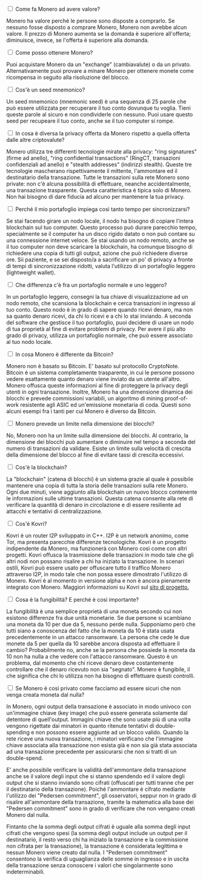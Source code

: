 <div class="tab">
    <input id="tab-one" type="checkbox" name="tabs" class="accordion">
    <label for="tab-one" class="accordion">Come fa Monero ad avere valore?</label>
    
<div class="tab-content" markdown="1">

Monero ha valore perché le persone sono disposte a comprarlo. Se nessuno fosse disposto a comprare Monero, Monero non avrebbe alcun valore. Il prezzo di Monero aumenta se la domanda è superiore all'offerta; diminuisce, invece, se l'offerta è superiore alla domanda.

</div>

</div>

<div class="tab">
    <input id="tab-two" type="checkbox" name="tabs" class="accordion">
    <label for="tab-two" class="accordion">Come posso ottenere Monero?</label>
    
<div class="tab-content" markdown="1">

Puoi acquistare Monero da un "exchange" (cambiavalute) o da un privato.
Alternativamente puoi provare a minare Monero per ottenere monete come ricompensa in seguito alla risoluzione del blocco.
</div>

</div>

<div class="tab">
    <input id="tab-three" type="checkbox" name="tabs" class="accordion">
    <label for="tab-three" class="accordion">Cos'è un seed mnemonico?</label>
    
<div class="tab-content" markdown="1">

Un seed mnemonico (mnemonic seed) è una sequenza di 25 parole che può essere utilizzata per recuperare il tuo conto dovunque tu voglia. Tieni queste parole al sicuro e non condividerle con nessuno. Puoi usare questo seed per recupeare il tuo conto, anche se il tuo computer si rompe.
</div>

</div>

<div class="tab">
    <input id="tab-four" type="checkbox" name="tabs" class="accordion">
    <label for="tab-four" class="accordion">In cosa è diversa la privacy offerta da Monero rispetto a quella offerta dalle altre criptovalute?</label>
    
<div class="tab-content" markdown="1">

Monero utilizza tre differenti tecnologie mirate alla privacy: "ring signatures" (firme ad anello), "ring confidential transactions" (RingCT, transazioni confidenziali ad anello) e "stealth addresses" (indirizzi stealth). Queste tre tecnologie mascherano rispettivamente il mittente, l'ammontare ed il destinatario della transazione. Tutte le transazioni sulla rete Monero sono private: non c'è alcuna possibilità di effettuare, neanche accidentalmente, una transazione trasparente. Questa caratteristica è tipica solo di Monero. Non hai bisogno di dare fiducia ad alcuno per mantenere la tua privacy.
</div>

</div>

<div class="tab">
    <input id="tab-five" type="checkbox" name="tabs" class="accordion">
    <label for="tab-five" class="accordion">Perché il mio portafoglio impiega così tanto tempo per sincronizzarsi?</label>
    
<div class="tab-content" markdown="1">

Se stai facendo girare un nodo locale, il nodo ha bisogno di copiare l'intera blockchain sul tuo computer. Questo processo può durare parecchio tempo, specialmente se il computer ha un disco rigido datato o non può contare su una connessione internet veloce. Se stai usando un nodo remoto, anche se il tuo computer non deve scaricare la blockchain, ha comunque bisogno di richiedere una copia di tutti gli output, azione che può richiedere diverse ore. Sii paziente, e se sei disposto/a a sacrificare un po' di privacy a fronte di tempi di sincronizzazione ridotti, valuta l'utilizzo di un portafoglio leggero (lightweight wallet).

</div>

</div>

<div class="tab">
    <input id="tab-six" type="checkbox" name="tabs" class="accordion">
    <label for="tab-six" class="accordion">Che differenza c'è fra un portafoglio normale e uno leggero?</label>
    
<div class="tab-content" markdown="1">

In un portafoglio leggero, consegni la tua chiave di visualizzazione ad un nodo remoto, che scansiona la blockchain e cerca transazioni in ingresso al tuo conto. Questo nodo è in grado di sapere quando ricevi denaro, ma non sa quanto denaro ricevi, da chi lo ricevi e a chi lo stai inviando.
A seconda del software che gestisce il tuo portafoglio, puoi decidere di usare un nodo di tua proprietà al fine di evitare problemi di privacy. Per avere il più alto grado di privacy, utilizza un portafoglio normale, che può essere associato al tuo nodo locale.

</div>

</div>

<div class="tab">
    <input id="tab-seven" type="checkbox" name="tabs" class="accordion">
    <label for="tab-seven" class="accordion">In cosa Monero è differente da Bitcoin?</label>
    
<div class="tab-content" markdown="1">

Monero non è basato su Bitcoin. E' basato sul protocollo CryptoNote. Bitcoin è un sistema completamente trasparente, in cui le persone possono vedere esattamente quanto denaro viene inviato da un utente all'altro. Monero offusca queste informazioni al fine di proteggere la privacy degli utenti in ogni transazione. Inoltre, Monero ha una dimensione dinamica dei blocchi e prevede commissioni variabili, un algoritmo di mining proof-of-work resistente agli ASIC ed un'emissione monetaria di coda. Questi sono alcuni esempi fra i tanti per cui Monero è diverso da Bitcoin.

</div>

</div>

<div class="tab">
    <input id="tab-eight" type="checkbox" name="tabs" class="accordion">
    <label for="tab-eight" class="accordion">Monero prevede un limite nella dimensione dei blocchi?</label>
    
<div class="tab-content" markdown="1">

No, Monero non ha un limite sulla dimensione dei blocchi. Al contrario, la dimensione dei blocchi può aumentare o diminuire nel tempo a seconda del numero di transazioni da validare. Esiste un limite sulla velocità di crescita della dimensione del blocco al fine di evitare tassi di crescita eccessivi.
</div>

</div>

<div class="tab">
    <input id="tab-nine" type="checkbox" name="tabs" class="accordion">
    <label for="tab-nine" class="accordion">Cos'è la blockchain?</label>
    
<div class="tab-content" markdown="1">

La "blockchain" (catena di blocchi) è un sistema grazie al quale è possibile mantenere una copia di tutta la storia delle transazioni sulla rete Monero. Ogni due minuti, viene aggiunto alla blockchain un nuovo blocco contenente le informazioni sulle ultime transazioni. Questa catena consente alla rete di verificare la quantità di denaro in circolazione e di essere resiliente ad attacchi e tentativi di centralizzazione.
</div>

</div>

<div class="tab">
    <input id="tab-ten" type="checkbox" name="tabs" class="accordion">
    <label for="tab-ten" class="accordion">Cos'è Kovri?</label>
    
<div class="tab-content" markdown="1">

Kovri è un router I2P sviluppato in C++. I2P è un network anonimo, come Tor, ma presenta parecchie differenze tecnologiche. Kovri è un progetto indipendente da Monero, ma funzionerà con Monero così come con altri progetti. Kovri offusca la trasmissione delle transazioni in modo tale che gli altri nodi non possano risalire a chi ha iniziato la transazione. In scenari ostili, Kovri può essere usato per offuscare tutto il traffico Monero attraverso I2P, in modo tale che non possa essere dimostrato l'utilizzo di Monero. Kovri è al momento in versione alpha e non è ancora pienamente integrato con Monero. Maggiori informazioni su Kovri sul [sito di progetto.](https://getkovri.org)
</div>

</div>

<div class="tab">
    <input id="tab-eleven" type="checkbox" name="tabs" class="accordion">
    <label for="tab-eleven" class="accordion">Cosa è la fungibilità? E perché è così importante?</label>
    
<div class="tab-content" markdown="1">

La fungibilità è una semplice proprietà di una moneta secondo cui non esistono differenze fra due unità monetarie. Se due persone si scambiano una moneta da 10 per due da 5, nessuno perde nulla. Supponiamo però che tutti siano a conoscenza del fatto che la moneta da 10 è stata usata precedentemente in un attacco ransomware. La persona che cede le due monete da 5 per quella da 10 sarebbe ancora disposta ad effettuare il cambio? Probabilmente no, anche se la persona che possiede la moneta da 10 non ha nulla a che vedere con l'attacco ransomware. Questo è un problema, dal momento che chi riceve denaro deve costantemente controllare che il denaro ricevuto non sia "segnato". Monero è fungibile, il che significa che chi lo utilizza non ha bisogno di effettuare questi controlli.
</div>

</div>

<div class="tab">
    <input id="tab-twelve" type="checkbox" name="tabs" class="accordion">
    <label for="tab-twelve" class="accordion">Se Monero è così privato come facciamo ad essere sicuri che non venga creata moneta dal nulla?</label>
    
<div class="tab-content" markdown="1">

In Monero, ogni output della transazione è associato in modo univoco con un'immagine chiave (key image) che può essere generata solamente dal detentore di quell'output. 
Immagini chiave che sono usate più di una volta vengono rigettate dai minatori in quanto ritenute tentativi di double-spending e non possono essere aggiunte ad un blocco valido. Quando la rete riceve una nuova transazione, i minatori verificano che l'immagine chiave associata alla transazione non esista già e non sia già stata associata ad una transazione precedente per assicurarsi che non si tratti di un double-spend.

E' anche possibile verificare la validità dell'ammontare della transazione anche se il valore degli input che si stanno spendendo ed il valore degli output che si stanno inviando sono cifrati (offuscati per tutti tranne che per il destinatario della transazione). Poiché l'ammontare è cifrato mediante l'utilizzo dei "Pedersen commitment", gli osservatori, seppur non in grado di risalire all'ammontare della transazione, tramite la matematica alla base dei "Pedersen commitment" sono in grado di verificare che non vengano creati Monero dal nulla. 

Fintanto che la somma degli output cifrati è uguale alla somma degli input cifrati che vengono spesi (la somma degli output include un output per il destinatario, il resto verso chi ha iniziato la transazione e la commissione non cifrata per la transazione), la transazione è considerata legittima e nessun Monero viene creato dal nulla. I "Pedersen commitment" consentono la verifica di uguaglianza delle somme in ingresso e in uscita della transazione senza conoscere i valori che singolarmente sono indeterminabili.
</div>

</div>
